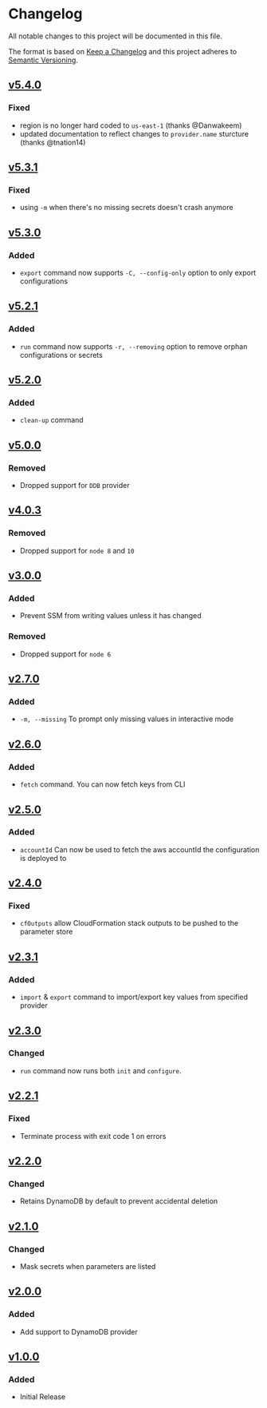# Changelog

All notable changes to this project will be documented in this file.

The format is based on [Keep a Changelog](http://keepachangelog.com/en/1.0.0/)
and this project adheres to [Semantic Versioning](http://semver.org/spec/v2.0.0.html).

## [v5.4.0](2022-07-06)
### Fixed
- region is no longer hard coded to `us-east-1` (thanks @Danwakeem)
- updated documentation to reflect changes to `provider.name` sturcture (thanks @tnation14)

## [v5.3.1](2022-05-16)
### Fixed
- using `-m` when there's no missing secrets doesn't crash anymore

## [v5.3.0](2021-09-06)

### Added

- `export` command now supports `-C, --config-only` option to only export configurations

## [v5.2.1](2021-08-28)

### Added

- `run` command now supports `-r, --removing` option to remove orphan configurations or secrets

## [v5.2.0](2021-08-27)

### Added

- `clean-up` command

## [v5.0.0](2021-06-18)

### Removed

- Dropped support for `DDB` provider

## [v4.0.3](2021-04-01)

### Removed

- Dropped support for `node 8` and `10`

## [v3.0.0](2019-11-01)

### Added

- Prevent SSM from writing values unless it has changed

### Removed

- Dropped support for `node 6`

## [v2.7.0](2019-04-23)

### Added

- `-m, --missing` To prompt only missing values in interactive mode

## [v2.6.0](2019-04-02)

### Added

- `fetch` command. You can now fetch keys from CLI

## [v2.5.0](2019-04-01)

### Added

- `accountId` Can now be used to fetch the aws accountId the configuration is deployed to

## [v2.4.0](2019-02-12)

### Fixed

- `cfOutputs` allow CloudFormation stack outputs to be pushed to the parameter store

## [v2.3.1](2019-02-04)

### Added

- `import` & `export` command to import/export key values from specified provider

## [v2.3.0](2019-02-01)

### Changed

- `run` command now runs both `init` and `configure`.

## [v2.2.1](2019-01-31)

### Fixed

- Terminate process with exit code 1 on errors

## [v2.2.0](2019-01-29)

### Changed

- Retains DynamoDB by default to prevent accidental deletion

## [v2.1.0](2019-01-29)

### Changed

- Mask secrets when parameters are listed

## [v2.0.0](2019-01-24)

### Added

- Add support to DynamoDB provider

## [v1.0.0](-----)

### Added

- Initial Release
